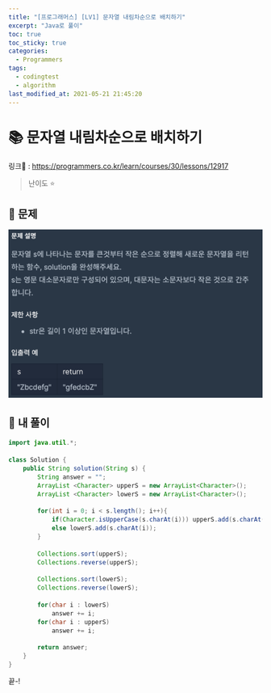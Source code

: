 ```yaml
---
title: "[프로그래머스] [LV1] 문자열 내림차순으로 배치하기"
excerpt: "Java로 풀이"
toc: true
toc_sticky: true
categories:
  - Programmers
tags:
  - codingtest
  - algorithm
last_modified_at: 2021-05-21 21:45:20
---
```


# 📚 문자열 내림차순으로 배치하기
  
링크📎 : <https://programmers.co.kr/learn/courses/30/lessons/12917>  

>난이도 ⭐️
  
## 📖 문제  
  
![이미지](/assets/images/Programmers/Lv1/29-1.png)
  
## 📝 내 풀이  
  
```java  
import java.util.*;

class Solution {
    public String solution(String s) {
        String answer = "";
        ArrayList <Character> upperS = new ArrayList<Character>();
        ArrayList <Character> lowerS = new ArrayList<Character>();
        
        for(int i = 0; i < s.length(); i++){
            if(Character.isUpperCase(s.charAt(i))) upperS.add(s.charAt(i));
            else lowerS.add(s.charAt(i));
        }
        
        Collections.sort(upperS);
        Collections.reverse(upperS);
        
        Collections.sort(lowerS);
        Collections.reverse(lowerS);
        
        for(char i : lowerS)
            answer += i;
        for(char i : upperS)
            answer += i;
        
        return answer;
    }
}
```  
  
끝-!
